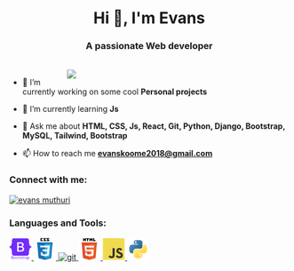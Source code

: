 <!-----[![MasterHead](https://c1.wallpaperflare.com/preview/663/399/690/web-page-htlm-code-programming.jpg)](https://EvansMuthuri.io)------>
<h1 align="center">Hi 👋, I'm Evans</h1>
<h3 align="center">A passionate Web developer</h3> <br>
<img align="right" width="400" src="https://media3.giphy.com/media/qgQUggAC3Pfv687qPC/giphy.gif?cid=ecf05e47wayopmcrg8qqachj39hwzu0x4bxpemgnj7hfyu2k&ep=v1_gifs_search&rid=giphy.gif&ct=g">

- 🔭 I’m currently working on some cool **Personal projects**

- 🌱 I’m currently learning **Js**

- 💬 Ask me about **HTML, CSS, Js, React, Git, Python, Django, Bootstrap, MySQL, Tailwind, Bootstrap**

- 📫 How to reach me **evanskoome2018@gmail.com**

<h3 align="left">Connect with me:</h3>
<p align="left">
<a href="https://linkedin.com/in/evans muthuri" target="blank"><img align="center" src="https://raw.githubusercontent.com/rahuldkjain/github-profile-readme-generator/master/src/images/icons/Social/linked-in-alt.svg" alt="evans muthuri" height="30" width="40" /></a>
<!-- <a href="https://instagram.com/evans.k.m_" target="blank"><img align="center" src="https://raw.githubusercontent.com/rahuldkjain/github-profile-readme-generator/master/src/images/icons/Social/instagram.svg" alt="evans.k.m_" height="30" width="40" /></a> -->
</p>

<h3 align="left">Languages and Tools:</h3>
<p align="left"> <a href="https://getbootstrap.com" target="_blank" rel="noreferrer"> <img src="https://raw.githubusercontent.com/devicons/devicon/master/icons/bootstrap/bootstrap-plain-wordmark.svg" alt="bootstrap" width="40" height="40"/> </a> <a href="https://www.w3schools.com/css/" target="_blank" rel="noreferrer">
  <img src="https://raw.githubusercontent.com/devicons/devicon/master/icons/css3/css3-original-wordmark.svg" alt="css3" width="40" height="40"/> </a>
  <a href="https://git-scm.com/" target="_blank" rel="noreferrer"> <img src="https://www.vectorlogo.zone/logos/git-scm/git-scm-icon.svg" alt="git" width="40" height="40"/> </a> 
  <a href="https://www.w3.org/html/" target="_blank" rel="noreferrer">
    <img src="https://raw.githubusercontent.com/devicons/devicon/master/icons/html5/html5-original-wordmark.svg" alt="html5" width="40" height="40"/> </a>
  <a href="https://developer.mozilla.org/en-US/docs/Web/JavaScript" target="_blank" rel="noreferrer"> 
    <img src="https://raw.githubusercontent.com/devicons/devicon/master/icons/javascript/javascript-original.svg" alt="javascript" width="40" height="40"/> </a> 
  <a href="https://www.python.org" target="_blank" rel="noreferrer">
    <img src="https://raw.githubusercontent.com/devicons/devicon/master/icons/python/python-original.svg" alt="python" width="40" height="40"/> </a> 
</p>

<!--- <p><img align="left" src="https://github-readme-stats.vercel.app/api/top-langs?username=evansmuthuri&show_icons=true&locale=en&layout=compact" alt="evansmuthuri" /></p> ----->

 <!--- <p>&nbsp;<img align="center" src="https://github-readme-stats.vercel.app/api?username=evansmuthuri&show_icons=true&locale=en" alt="evansmuthuri" /></p>   --->


 <!-- <p><img align="center" src="https://github-readme-streak-stats.herokuapp.com/?user=evansmuthuri&" alt="evansmuthuri" /></p>  -->
